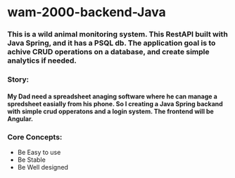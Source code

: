 # wam-2000-backend-Java

### This is a wild animal monitoring system. This RestAPI built with Java Spring, and it has a PSQL db. The application goal is to achive CRUD operations on a database, and create simple analytics if needed.

### Story:
#### My Dad need a spreadsheet anaging software where he can manage a spredsheet easially from his phone. So I creating a Java Spring backand with simple crud opperatons and a login system. The frontend will be Angular.

### Core Concepts:
* Be Easy to use
* Be Stable
* Be Well designed

